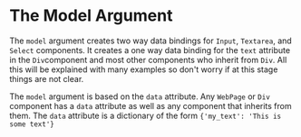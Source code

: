 # The Model Argument

The `model`  argument creates two way data bindings for `Input`, `Textarea`, and `Select` components. It creates a one way data binding for the `text` attribute in the `Div`component and most other components who inherit from `Div`. All this will be explained with many examples so don't worry if at this stage things are not clear. 

The `model` argument is based on the `data` attribute. Any `WebPage` or `Div` component has a `data` attribute as well as any component that inherits from them. The `data` attribute is a dictionary of the form `{'my_text': 'This is some text'}`
